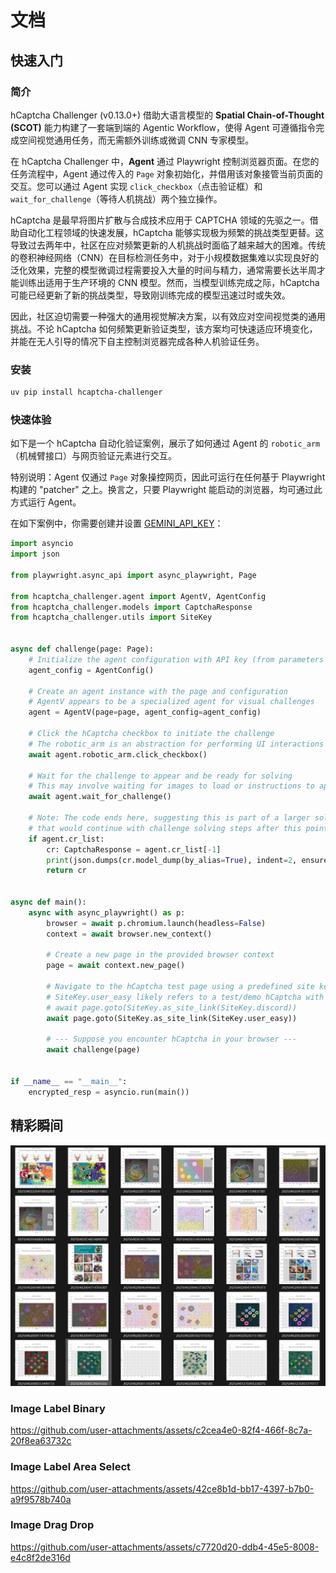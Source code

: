 # 文档

## 快速入门

### 简介

hCaptcha Challenger (v0.13.0+) 借助大语言模型的 **Spatial Chain-of-Thought (SCOT)** 能力构建了一套端到端的 Agentic Workflow，使得 Agent 可遵循指令完成空间视觉通用任务，而无需额外训练或微调 CNN 专家模型。

在 hCaptcha Challenger 中，**Agent** 通过 Playwright 控制浏览器页面。在您的任务流程中，Agent 通过传入的 `Page` 对象初始化，并借用该对象接管当前页面的交互。您可以通过 Agent 实现 `click_checkbox`（点击验证框）和 `wait_for_challenge`（等待人机挑战）两个独立操作。

hCaptcha 是最早将图片扩散与合成技术应用于 CAPTCHA 领域的先驱之一。借助自动化工程领域的快速发展，hCaptcha 能够实现极为频繁的挑战类型更替。这导致过去两年中，社区在应对频繁更新的人机挑战时面临了越来越大的困难。传统的卷积神经网络（CNN）在目标检测任务中，对于小规模数据集难以实现良好的泛化效果，完整的模型微调过程需要投入大量的时间与精力，通常需要长达半周才能训练出适用于生产环境的 CNN 模型。然而，当模型训练完成之际，hCaptcha 可能已经更新了新的挑战类型，导致刚训练完成的模型迅速过时或失效。

因此，社区迫切需要一种强大的通用视觉解决方案，以有效应对空间视觉类的通用挑战。不论 hCaptcha 如何频繁更新验证类型，该方案均可快速适应环境变化，并能在无人引导的情况下自主控制浏览器完成各种人机验证任务。

### 安装

```bash
uv pip install hcaptcha-challenger
```

### 快速体验

如下是一个 hCaptcha 自动化验证案例，展示了如何通过 Agent 的 `robotic_arm`（机械臂接口）与网页验证元素进行交互。

特别说明：Agent 仅通过 `Page` 对象操控网页，因此可运行在任何基于 Playwright 构建的 "patcher" 之上。换言之，只要 Playwright 能启动的浏览器，均可通过此方式运行 Agent。

在如下案例中，你需要创建并设置 [GEMINI_API_KEY](https://aistudio.google.com/apikey)：

```python
import asyncio
import json

from playwright.async_api import async_playwright, Page

from hcaptcha_challenger.agent import AgentV, AgentConfig
from hcaptcha_challenger.models import CaptchaResponse
from hcaptcha_challenger.utils import SiteKey


async def challenge(page: Page):
    # Initialize the agent configuration with API key (from parameters or environment)
    agent_config = AgentConfig()

    # Create an agent instance with the page and configuration
    # AgentV appears to be a specialized agent for visual challenges
    agent = AgentV(page=page, agent_config=agent_config)

    # Click the hCaptcha checkbox to initiate the challenge
    # The robotic_arm is an abstraction for performing UI interactions
    await agent.robotic_arm.click_checkbox()

    # Wait for the challenge to appear and be ready for solving
    # This may involve waiting for images to load or instructions to appear
    await agent.wait_for_challenge()

    # Note: The code ends here, suggesting this is part of a larger solution
    # that would continue with challenge solving steps after this point
    if agent.cr_list:
        cr: CaptchaResponse = agent.cr_list[-1]
        print(json.dumps(cr.model_dump(by_alias=True), indent=2, ensure_ascii=False))
        return cr


async def main():
    async with async_playwright() as p:
        browser = await p.chromium.launch(headless=False)
        context = await browser.new_context()

        # Create a new page in the provided browser context
        page = await context.new_page()

        # Navigate to the hCaptcha test page using a predefined site key
        # SiteKey.user_easy likely refers to a test/demo hCaptcha with lower difficulty
        # await page.goto(SiteKey.as_site_link(SiteKey.discord))
        await page.goto(SiteKey.as_site_link(SiteKey.user_easy))

        # --- Suppose you encounter hCaptcha in your browser ---
        await challenge(page)


if __name__ == "__main__":
    encrypted_resp = asyncio.run(main())

```

## 精彩瞬间

![image-20250402235820929](assets/image-20250402235820929.png)

### Image Label Binary

https://github.com/user-attachments/assets/c2cea4e0-82f4-466f-8c7a-20f8ea63732c

### Image Label Area Select

https://github.com/user-attachments/assets/42ce8b1d-bb17-4397-b7b0-a9f9578b740a

### Image Drag Drop

https://github.com/user-attachments/assets/c7720d20-ddb4-45e5-8008-e4c8f2de316d